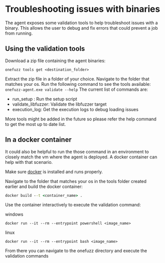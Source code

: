 # Troubleshooting issues with binaries

The agent exposes some validation tools to help troubleshoot issues with a binary.
This allows the user to debug and fix errors that could prevent a job from running.

## Using the validation tools
Download a zip file containing the agent binaries:

```
onefuzz tools get <destination_folder>
```

Extract the zip file in a folder of your choice.
Navigate to the folder that matches your os.
Run the following command to see the tools available:
`onefuzz-agent.exe validate --help`
The current list of commands are:
   - run_setup : Run the setup script
   - validate_libfuzzer:  Validate the libfuzzer target
   - execution_log: Get the execution logs to debug loading issues

   More tools might be added in the future so please refer the help command to get the most up to date list.


## In a docker container

It could also be helpful to run the those command in an environment to closely match the vm where the agent is deployed.
A docker container can help with that scenario.

Make sure [docker](https://docs.docker.com/desktop/) is installed and runs properly.

Navigate to the folder that matches your os in the tools folder created earlier and build the docker container:

```cmd
docker build --t <container_name> .
```

Use the container interactively to execute the validation command:

windows

```
docker run --it --rm --entrypoint powershell <image_name>
```

linux

```
docker run --it --rm --entrypoint bash <image_name>
```

From there you can navigate to the onefuzz directory and execute the validation commands

